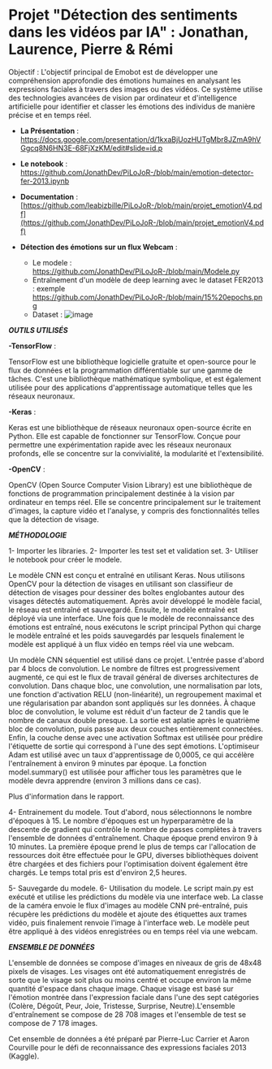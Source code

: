 # Projet "Détection des sentiments dans les vidéos par IA" :  Jonathan, Laurence, Pierre & Rémi

Objectif :  L'objectif principal de Emobot est de développer une compréhension approfondie des émotions humaines en analysant les expressions faciales à travers des images ou des vidéos. Ce système utilise des technologies avancées de vision par ordinateur et d'intelligence artificielle pour identifier et classer les émotions des individus de manière précise et en temps réel.

* **La Présentation** : https://docs.google.com/presentation/d/1kxaBjUozHUTgMbr8JZmA9hVGgcq8N6HN3E-68FjXzKM/edit#slide=id.p
* **Le notebook** : https://github.com/JonathDev/PiLoJoR-/blob/main/emotion-detector-fer-2013.ipynb
* **Documentation** : [https://github.com/leabizbille/PiLoJoR-/blob/main/projet_emotionV4.pdf](https://github.com/JonathDev/PiLoJoR-/blob/main/projet_emotionV4.pdf)

* **Détection des émotions sur un flux Webcam** :
    *  Le modele : https://github.com/JonathDev/PiLoJoR-/blob/main/Modele.py
    *  Entraînement d'un modèle de deep learning avec le dataset FER2013 : exemple https://github.com/JonathDev/PiLoJoR-/blob/main/15%20epochs.png
    *  Dataset :
      ![image](https://github.com/JonathDev/PiLoJoR-/assets/83597256/d0d133e6-fe4d-4bf5-9d33-60e66bcc75ef)

***OUTILS UTILISÉS***

**-TensorFlow** :

TensorFlow est une bibliothèque logicielle gratuite et open-source pour le flux de données et la programmation différentiable sur une gamme de tâches. C'est une bibliothèque mathématique symbolique, et est également utilisée pour des applications d'apprentissage automatique telles que les réseaux neuronaux. 

**-Keras** :

Keras est une bibliothèque de réseaux neuronaux open-source écrite en Python. Elle est capable de fonctionner sur TensorFlow. Conçue pour permettre une expérimentation rapide avec les réseaux neuronaux profonds, elle se concentre sur la convivialité, la modularité et l'extensibilité. 

**-OpenCV** :

OpenCV (Open Source Computer Vision Library) est une bibliothèque de fonctions de programmation principalement destinée à la vision par ordinateur en temps réel. Elle se concentre principalement sur le traitement d'images, la capture vidéo et l'analyse, y compris des fonctionnalités telles que la détection de visage. 

***MÉTHODOLOGIE***

1- Importer les libraries.
2- Importer les test set et validation set.
3- Utiliser le notebook pour créer le modele. 

Le modèle CNN est conçu et entraîné en utilisant Keras. Nous utilisons OpenCV pour la détection de visages en utilisant son classifieur de détection de visages pour dessiner des boîtes englobantes autour des visages détectés automatiquement. Après avoir développé le modèle facial, le réseau est entraîné et sauvegardé. Ensuite, le modèle entraîné est déployé via une interface. Une fois que le modèle de reconnaissance des émotions est entraîné, nous exécutons le script principal Python qui charge le modèle entraîné et les poids sauvegardés par lesquels finalement le modèle est appliqué à un flux vidéo en temps réel via une webcam.

Un modèle CNN séquentiel est utilisé dans ce projet. L'entrée passe d'abord par 4 blocs de convolution. Le nombre de filtres est progressivement augmenté, ce qui est le flux de travail général de diverses architectures de convolution. Dans chaque bloc, une convolution, une normalisation par lots, une fonction d'activation RELU (non-linéarité), un regroupement maximal et une régularisation par abandon sont appliqués sur les données. À chaque bloc de convolution, le volume est réduit d'un facteur de 2 tandis que le nombre de canaux double presque. La sortie est aplatie après le quatrième bloc de convolution, puis passe aux deux couches entièrement connectées. Enfin, la couche dense avec une activation Softmax est utilisée pour prédire l'étiquette de sortie qui correspond à l'une des sept émotions. L'optimiseur Adam est utilisé avec un taux d'apprentissage de 0,0005, ce qui accélère l'entraînement à environ 9 minutes par époque. La fonction model.summary() est utilisée pour afficher tous les paramètres que le modèle devra apprendre (environ 3 millions dans ce cas).

Plus d'information dans le rapport. 

4- Entrainement du modele.
Tout d'abord, nous sélectionnons le nombre d'époques à 15. Le nombre d'époques est un hyperparamètre de la descente de gradient qui contrôle le nombre de passes complètes à travers l'ensemble de données d'entraînement. Chaque époque prend environ 9 à 10 minutes. La première époque prend le plus de temps car l'allocation de ressources doit être effectuée pour le GPU, diverses bibliothèques doivent être chargées et des fichiers pour l'optimisation doivent également être chargés. Le temps total pris est d'environ 2,5 heures.

5- Sauvegarde du modele. 
6- Utilisation du modele. 
Le script main.py est exécuté et utilise les prédictions du modèle via une interface web.
La classe de la caméra envoie le flux d'images au modèle CNN pré-entraîné, puis récupère les prédictions du modèle et ajoute des étiquettes aux trames vidéo, puis finalement renvoie l'image à l'interface web. Le modèle peut être appliqué à des vidéos enregistrées ou en temps réel via une webcam.

***ENSEMBLE DE DONNÉES***

L'ensemble de données se compose d'images en niveaux de gris de 48x48 pixels de visages. Les visages ont été automatiquement enregistrés de sorte que le visage soit plus ou moins centré et occupe environ la même quantité d'espace dans chaque image. Chaque visage est basé sur l'émotion montrée dans l'expression faciale dans l'une des sept catégories (Colère, Dégoût, Peur, Joie, Tristesse, Surprise, Neutre).L'ensemble d'entraînement se compose de 28 708 images et l'ensemble de test se compose de 7 178 images.

Cet ensemble de données a été préparé par Pierre-Luc Carrier et Aaron Courville pour le défi de reconnaissance des expressions faciales 2013 (Kaggle).
